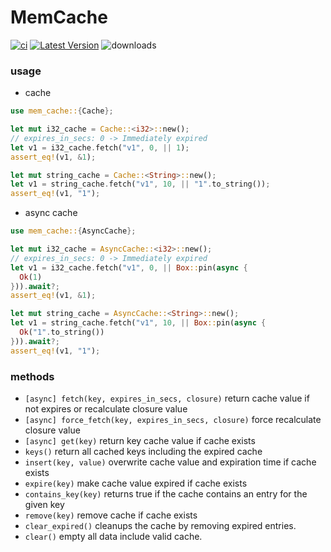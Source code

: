 # MemCache &emsp;
[![ci](https://github.com/cargo-crates/mem_cache/workflows/Rust/badge.svg)](https://github.com/cargo-crates/mem_cache/actions)
[![Latest Version]][crates.io]
![downloads](https://img.shields.io/crates/d/mem_cache.svg?style=flat-square)

[Latest Version]: https://img.shields.io/crates/v/mem_cache.svg
[crates.io]: https://crates.io/crates/mem_cache

### usage

* cache
```rust
use mem_cache::{Cache};

let mut i32_cache = Cache::<i32>::new();
// expires_in_secs: 0 -> Immediately expired
let v1 = i32_cache.fetch("v1", 0, || 1);
assert_eq!(v1, &1);

let mut string_cache = Cache::<String>::new();
let v1 = string_cache.fetch("v1", 10, || "1".to_string());
assert_eq!(v1, "1");
```

* async cache
```rust
use mem_cache::{AsyncCache};

let mut i32_cache = AsyncCache::<i32>::new();
// expires_in_secs: 0 -> Immediately expired
let v1 = i32_cache.fetch("v1", 0, || Box::pin(async {
  Ok(1)
})).await?;
assert_eq!(v1, &1);

let mut string_cache = AsyncCache::<String>::new();
let v1 = string_cache.fetch("v1", 10, || Box::pin(async {
  Ok("1".to_string())
})).await?;
assert_eq!(v1, "1");
```

### methods

* `[async] fetch(key, expires_in_secs, closure)` return cache value if not expires or recalculate closure value
* `[async] force_fetch(key, expires_in_secs, closure)` force recalculate closure value
* `[async] get(key)` return key cache value if cache exists
* `keys()` return all cached keys including the expired cache
* `insert(key, value)` overwrite cache value and expiration time if cache exists
* `expire(key)` make cache value expired if cache exists
* `contains_key(key)` returns true if the cache contains an entry for the given key
* `remove(key)` remove cache if cache exists
* `clear_expired()` cleanups the cache by removing expired entries.
* `clear()` empty all data include valid cache.